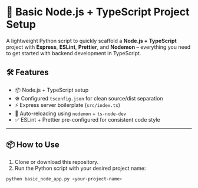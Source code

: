 # 🚀 Basic Node.js + TypeScript Project Setup

A lightweight Python script to quickly scaffold a **Node.js + TypeScript** project with **Express**, **ESLint**, **Prettier**, and **Nodemon** – everything you need to get started with backend development in TypeScript.

## 🛠 Features

- 📦 Node.js + TypeScript setup
- ⚙️ Configured `tsconfig.json` for clean source/dist separation
- ⚡ Express server boilerplate (`src/index.ts`)
- 🔁 Auto-reloading using `nodemon` + `ts-node-dev`
- ✅ ESLint + Prettier pre-configured for consistent code style

---

## 📦 How to Use

1. Clone or download this repository.
2. Run the Python script with your desired project name:

```bash
python basic_node_app.py <your-project-name>
